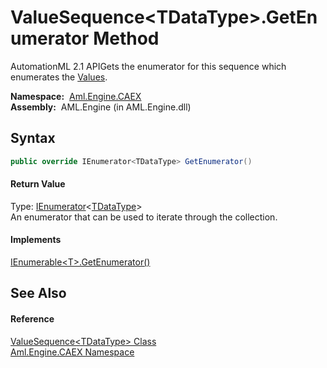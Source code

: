 ValueSequence&lt;TDataType>.GetEnumerator Method
================================================
AutomationML 2.1 APIGets the enumerator for this sequence which enumerates the [Values][1].

  **Namespace:**  [Aml.Engine.CAEX][2]  
  **Assembly:**  AML.Engine (in AML.Engine.dll)

Syntax
------

```csharp
public override IEnumerator<TDataType> GetEnumerator()
```

#### Return Value
Type: [IEnumerator][3]&lt;[TDataType][4]>  
An enumerator that can be used to iterate through the collection.
#### Implements
[IEnumerable&lt;T>.GetEnumerator()][5]  


See Also
--------

#### Reference
[ValueSequence&lt;TDataType> Class][4]  
[Aml.Engine.CAEX Namespace][2]  

[1]: Values.md
[2]: ../README.md
[3]: https://docs.microsoft.com/dotnet/api/system.collections.generic.ienumerator-1
[4]: README.md
[5]: https://docs.microsoft.com/dotnet/api/system.collections.generic.ienumerable-1.getenumerator#System_Collections_Generic_IEnumerable_1_GetEnumerator
[6]: https://www.automationml.org
[7]: ../../icons/logoShade.png